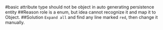 #basic attribute type should not be object in auto generating persistence entity
##Reason
role is a enum, but idea cannot recognize it and map it to Object.
##Solution
`Expand all` and find any line marked `red`, then change it manually.
